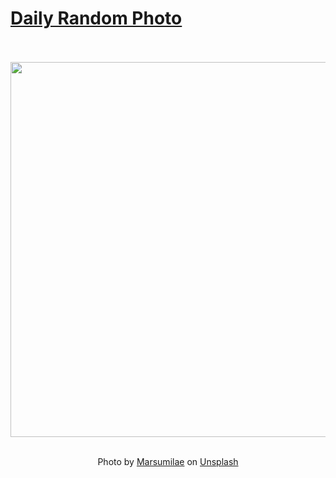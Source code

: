 # [Daily Random Photo](https://www.dailyrandomphoto.com/)

<div align="center">
  <br>
  <br>
  <a href="https://www.dailyrandomphoto.com/p/2025/2025-03-02/"><img src="https://images.unsplash.com/photo-1737304697097-62a820f71964?crop=entropy&cs=tinysrgb&fit=max&fm=jpg&ixid=M3w3NzUwOHwwfDF8cmFuZG9tfHx8fHx8fHx8MTc0MDg3NjI2MHw&ixlib=rb-4.0.3&q=80&w=1080" width="600px"></a>
  <br>
  <br>
  <p class="has-text-grey">Photo by <a href="https://unsplash.com/@marsumilae?utm_source=Daily%20Random%20Photo&amp;utm_medium=referral" target="_blank" rel="noopener noreferrer">Marsumilae</a> on <a href="https://unsplash.com/photos/the-sun-is-setting-over-a-mountain-range-rXeBH0YDuu8?utm_source=Daily%20Random%20Photo&amp;utm_medium=referral" target="_blank" rel="noopener noreferrer">Unsplash</a></p>
</div>

